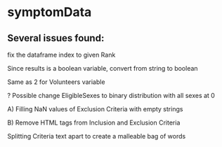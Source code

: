 # symptomData


## Several issues found:

fix the dataframe index to given Rank

Since results is a boolean variable, convert from string to boolean

Same as 2 for Volunteers variable

? Possible change EligibleSexes to binary distribution with all sexes at 0

A) Filling NaN values of Exclusion Criteria with empty strings

B) Remove HTML tags from Inclusion and Exclusion Criteria

Splitting Criteria text apart to create a malleable bag of words
